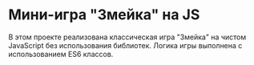 # Мини-игра "Змейка" на JS #  

В этом проекте реализована классическая игра "Змейка" на чистом JavaScript без использования библиотек. Логика игры выполнена с использованием ES6 классов. 
 
 
